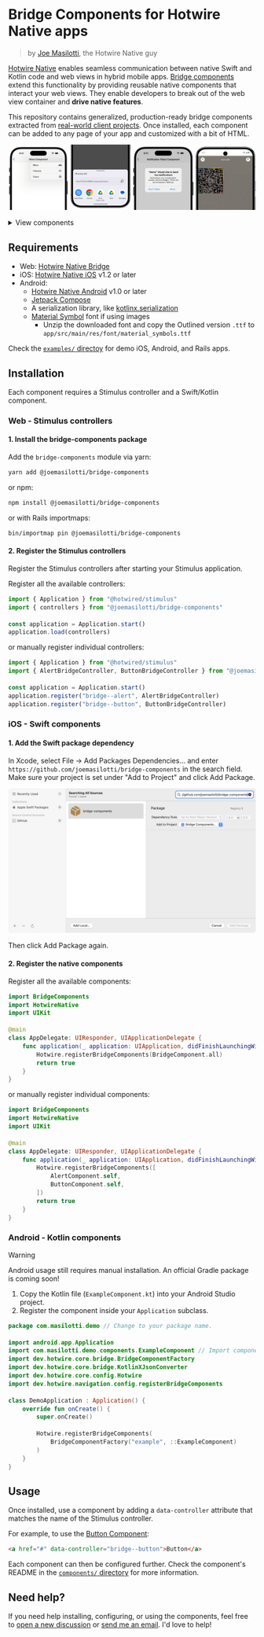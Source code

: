 # Bridge Components for Hotwire Native apps

> by [Joe Masilotti](https://masilotti.com), the Hotwire Native guy

[Hotwire Native](https://native.hotwired.dev) enables seamless communication between native Swift and Kotlin code and web views in hybrid mobile apps. [Bridge components](https://native.hotwired.dev/overview/bridge-components) extend this functionality by providing reusable native components that interact your web views. They enable developers to break out of the web view container and **drive native features**.

This repository contains generalized, production-ready bridge components extracted from [real-world client projects](https://masilotti.com/services/). Once installed, each component can be added to any page of your app and customized with a bit of HTML.

![Bridge component examples](resources/screenshots/bridge-components.png)

<details>
<summary>View components</summary>

## Free components

The source code for the iOS, Android, and web components are included in this repo.

### [Alert Component](components/alert/)

Displays a native alert dialog to confirm an action.

[![Alert Component examples](resources/screenshots/alert.png)](components/alert/)

### [Button Component](components/button/)

Adds a native button to the navigation bar on iOS and action bar on Android. The button can contain either a text string or an image.

[![Button Component examples](resources/screenshots/button.png)](components/button/)

### [Form Component](components/form/)

Replaces a form's submit `<button>` with a native one that disables during submission.

[![Form Component examples](resources/screenshots/form.png)](components/form/)

### [Haptic Component](components/haptic/)

Vibrate the device via the haptic engine.

[![Haptic Component examples](resources/screenshots/haptic.png)](components/haptic/)

### [Menu Component](components/menu/)

Adds a native button to the navigation bar that, when tapped, renders a native menu powered by `UIMenu` on iOS and `DropdownMenu` on Android.

[![Menu Component examples](resources/screenshots/menu.png)](components/menu/)

### [Review Prompt Component](components/review-prompt/)

Prompts the user for a review on the App Store on iOS and Google Play on Android.

[![Review Prompt Component examples](resources/screenshots/review-prompt.png)](components/review-prompt/)

### [Search Component](components/search/)

Displays a native search field that passes along queries to JavaScript for filtering logic.

[![Search Component examples](resources/screenshots/search.png)](components/search/)

### [Share Component](components/share/)

Adds a button that presents a native share sheet.

[![Share Component examples](resources/screenshots/share.png)](components/share/)

### [Theme Component](components/theme/)

Toggle the device's dark/light mode appearance, styling native elements.

[![Theme Component examples](resources/screenshots/theme.png)](components/theme/)

### [Toast Component](components/toast/)

Render a native, floating message that disappears after a few seconds.

[![Toast Component examples](resources/screenshots/toast.png)](components/toast/)

## PRO components

> [!IMPORTANT]
> Gain access to these components by [purchasing a Pro license](https://buy.stripe.com/fZeaF6bn9b9d4Pm14b). This is a **one-time payment** and not a subscription. It includes access to all bridge components available today, plus all future updates. View the [full pro license](PRO-LICENSE.md) before purchasing.

### [Barcode Scanner Component](components/barcode-scanner/)

Presents a camera that scans barcodes and QR codes using a native camera capture.

[![Barcode Scanner Component examples](resources/screenshots/barcode-scanner.png)](components/barcode-scanner/)

### [Biometrics Lock Component](components/biometrics-lock/)

When enabled, locks the app when it is backgrounded until the user authenticates via biometrics.

[![Biometrics Lock Component examples](resources/screenshots/biometrics-lock.png)](components/biometrics-lock/)

### [Document Scanner Component](components/document-scanner/)

Presents a camera that digitizes physical documents.

[![Document Scanner Component examples](resources/screenshots/document-scanner.png)](components/document-scanner/)

### [Location Component](components/location/)

Prompts the user for their precise location with a single system dialog.

[![Location Component examples](resources/screenshots/location.png)](components/location/)

### [Notification Token Component](components/notification-token/)

Gets the user's push notification token.

[![Notification Token Component examples](resources/screenshots/notification-token.png)](components/notification-token/)

### [Permissions Component](components/permissions/)

Gets the status of the user's granted permissions, like location and push notifications.

[![Permissions Component examples](resources/screenshots/permissions.png)](components/permissions/)

</details>

## Requirements

* Web: [Hotwire Native Bridge](https://native.hotwired.dev/reference/bridge-installation)
* iOS: [Hotwire Native iOS](https://github.com/hotwired/hotwire-native-ios) v1.2 or later
* Android:
    * [Hotwire Native Android](https://github.com/hotwired/hotwire-native-android) v1.0 or later
    * [Jetpack Compose](https://developer.android.com/develop/ui/compose/setup)
    * A serialization library, like [kotlinx.serialization](https://github.com/Kotlin/kotlinx.serialization?tab=readme-ov-file#setup)
    * [Material Symbol](https://fonts.google.com/icons) font if using images
        * Unzip the downloaded font and copy the Outlined version `.ttf` to `app/src/main/res/font/material_symbols.ttf`

Check the [`examples/` directoy](examples/) for demo iOS, Android, and Rails apps.

## Installation

Each component requires a Stimulus controller and a Swift/Kotlin component.

### Web - Stimulus controllers

#### 1. Install the bridge-components package

Add the `bridge-components` module via yarn:

```bash
yarn add @joemasilotti/bridge-components
```

or npm:

```bash
npm install @joemasilotti/bridge-components
```

or with Rails importmaps:

```bash
bin/importmap pin @joemasilotti/bridge-components
```

#### 2. Register the Stimulus controllers

Register the Stimulus controllers after starting your Stimulus application.

Register all the available controllers:

```javascript
import { Application } from "@hotwired/stimulus"
import { controllers } from "@joemasilotti/bridge-components"

const application = Application.start()
application.load(controllers)
```

or manually register individual controllers:

```javascript
import { Application } from "@hotwired/stimulus"
import { AlertBridgeController, ButtonBridgeController } from "@joemasilotti/bridge-components"

const application = Application.start()
application.register("bridge--alert", AlertBridgeController)
application.register("bridge--button", ButtonBridgeController)
```

### iOS - Swift components

#### 1. Add the Swift package dependency

In Xcode, select File → Add Packages Dependencies… and enter `https://github.com/joemasilotti/bridge-components` in the search field. Make sure your project is set under "Add to Project" and click Add Package.

![Add the Swift package dependency](resources/screenshots/add-swift-package.png)

Then click Add Package again.

#### 2. Register the native components

Register all the available components:

```swift
import BridgeComponents
import HotwireNative
import UIKit

@main
class AppDelegate: UIResponder, UIApplicationDelegate {
    func application(_ application: UIApplication, didFinishLaunchingWithOptions launchOptions: [UIApplication.LaunchOptionsKey: Any]?) -> Bool {
        Hotwire.registerBridgeComponents(BridgeComponent.all)
        return true
    }
}
```

or manually register individual components:

```swift
import BridgeComponents
import HotwireNative
import UIKit

@main
class AppDelegate: UIResponder, UIApplicationDelegate {
    func application(_ application: UIApplication, didFinishLaunchingWithOptions launchOptions: [UIApplication.LaunchOptionsKey: Any]?) -> Bool {
        Hotwire.registerBridgeComponents([
            AlertComponent.self,
            ButtonComponent.self,
        ])
        return true
    }
}
```

### Android - Kotlin components

> [!WARNING]
> Android usage still requires manual installation. An official Gradle package is coming soon!

1. Copy the Kotlin file (`ExampleComponent.kt`) into your Android Studio project.
1. Register the component inside your `Application` subclass.

```kotlin
package com.masilotti.demo // Change to your package name.

import android.app.Application
import com.masilotti.demo.components.ExampleComponent // Import component here.
import dev.hotwire.core.bridge.BridgeComponentFactory
import dev.hotwire.core.bridge.KotlinXJsonConverter
import dev.hotwire.core.config.Hotwire
import dev.hotwire.navigation.config.registerBridgeComponents

class DemoApplication : Application() {
    override fun onCreate() {
        super.onCreate()

        Hotwire.registerBridgeComponents(
            BridgeComponentFactory("example", ::ExampleComponent)
        )
    }
}
```

## Usage

Once installed, use a component by adding a `data-controller` attribute that matches the name of the Stimulus controller.

For example, to use the [Button Component](components/button/):

```html
<a href="#" data-controller="bridge--button">Button</a>
```

Each component can then be configured further. Check the component's README in the [`components/` directory](components/) for more information.

## Need help?

If you need help installing, configuring, or using the components, feel free to [open a new discussion](https://github.com/joemasilotti/bridge-components/discussions/new?category=q-a) or [send me an email](mailto:joe@masilotti.com). I'd love to help!
